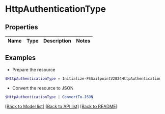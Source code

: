 # HttpAuthenticationType
## Properties

Name | Type | Description | Notes
------------ | ------------- | ------------- | -------------

## Examples

- Prepare the resource
```powershell
$HttpAuthenticationType = Initialize-PSSailpointV2024HttpAuthenticationType 
```

- Convert the resource to JSON
```powershell
$HttpAuthenticationType | ConvertTo-JSON
```

[[Back to Model list]](../README.md#documentation-for-models) [[Back to API list]](../README.md#documentation-for-api-endpoints) [[Back to README]](../README.md)

